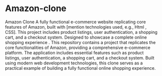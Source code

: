 # Amazon-clone
Amazon Clone  A fully functional e-commerce website replicating core features of Amazon, built with [mention technologies used, e.g., Html , CSS]. This project includes product listings, user authentication, a shopping cart, and a checkout system. Designed to showcase a complete online shopping experience .
This repository contains a project that replicates the core functionalities of Amazon, providing a comprehensive e-commerce platform. The application includes essential features such as product listings, user authentication, a shopping cart, and a checkout system. Built using modern web development technologies, this clone serves as a practical example of building a fully functional online shopping experience.
